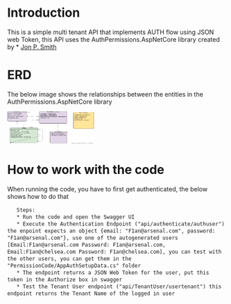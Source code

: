 # Introduction
This is a simple multi tenant API that implements AUTH flow using JSON web Token, this API uses the 
AuthPermissions.AspNetCore library created by * [Jon P. Smith](https://github.com/JonPSmith/AuthPermissions.AspNetCore)

# ERD
The below image shows the relationships between the entities in the AuthPermissions.AspNetCore library

<img src="images/ER Diagram.png" height="75" width="200"/>

# How to work with the code
When running the code, you have to first get authenticated, the below shows how to do that
 ```
    Steps:
    * Run the code and open the Swagger UI
    * Execute the Authentication Endpoint ("api/authenticate/authuser") the enpoint expects an object {email: "F1an@arsenal.com", password: "F1an@arsenal.com"}, use one of the autogenerated users [Email:F1an@arsenal.com Password: F1an@arsenal.com, Email:F1an@chelsea.com Password: F1an@chelsea.com], you can test with the other users, you can get them in the "PermissionCode/AppAuthSetupData.cs" folder 
    * The endpoint returns a JSON Web Token for the user, put this token in the Authorize box in swagger
    * Test the Tenant User endpoint ("api/TenantUser/usertenant") this endpoint returns the Tenant Name of the logged in user
```
